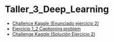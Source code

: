 # Taller_3_Deep_Learning

- [Challence Kaggle (Enunciado ejercicio 2)](https://www.kaggle.com/c/taller3ann-usm)
- [Ejercicio 1_2 Captioning problem](https://www.kaggle.com/ericzepeda/master-effect-imgtocaption)
- [Challenge Kaggle (Solución Ejercicio 2)](https://colab.research.google.com/drive/10QdfCwttPhkTLoes2AkcdBvX9-_ZuMDq?usp=sharing)
